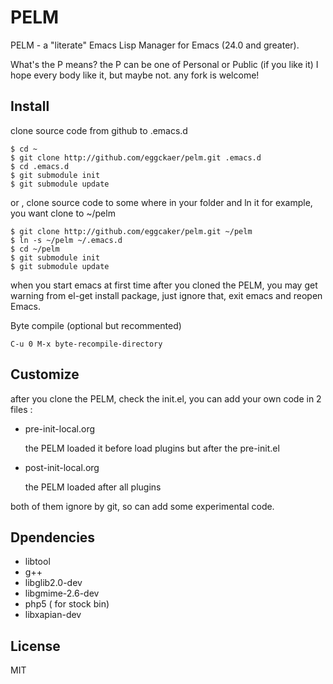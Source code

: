 # PELM
    
PELM - a "literate" Emacs Lisp Manager for Emacs (24.0 and greater).

What's the P means? the P can be one of Personal or Public (if you like it) I hope every body like it, but maybe not. any fork is welcome!

## Install

clone source code from github to .emacs.d

```
$ cd ~  
$ git clone http://github.com/eggckaer/pelm.git .emacs.d  
$ cd .emacs.d  
$ git submodule init  
$ git submodule update  
```

 or , clone source code to some where in your folder and ln it for example, you want clone to ~/pelm

```
$ git clone http://github.com/eggcaker/pelm.git ~/pelm  
$ ln -s ~/pelm ~/.emacs.d   
$ cd ~/pelm  
$ git submodule init  
$ git submodule update  
```

when you start emacs at first time after you cloned the PELM, you may get warning from el-get 
install package, just ignore that, exit emacs and reopen Emacs.


Byte compile (optional but recommented)

```
C-u 0 M-x byte-recompile-directory
```
## Customize

after you clone the PELM, check the init.el, you can add your own code in 2 files :

- pre-init-local.org

    the PELM loaded it before load plugins but after the pre-init.el

- post-init-local.org
  
  the PELM loaded after all plugins
  
  
both of them ignore by git, so can add some experimental code.

## Dpendencies 
 - libtool
 - g++ 
 - libglib2.0-dev
 - libgmime-2.6-dev
 - php5 ( for stock bin)
 - libxapian-dev

## License
   MIT


